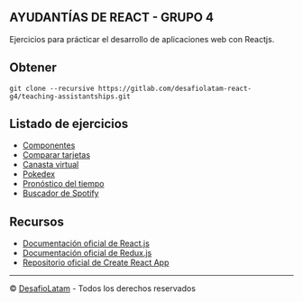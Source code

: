 AYUDANTÍAS DE REACT - GRUPO 4
---
Ejercicios para prácticar el desarrollo de aplicaciones web con Reactjs.

## Obtener
```
git clone --recursive https://gitlab.com/desafiolatam-react-g4/teaching-assistantships.git
```

## Listado de ejercicios
- [Componentes](https://gitlab.com/desafiolatam-react-g4/1.components)
- [Comparar tarjetas](https://gitlab.com/desafiolatam-react-g4/2.compare-cards)
- [Canasta virtual](https://gitlab.com/desafiolatam-react-g4/3.virtual-basket)
- [Pokedex](https://gitlab.com/desafiolatam-react-g4/4.pokedex)
- [Pronóstico del tiempo](https://gitlab.com/desafiolatam-react-g4/5.weather-forecast)
- [Buscador de Spotify](https://gitlab.com/desafiolatam-react-g4/6.spotify-search)

## Recursos
- [Documentación oficial de React.js](https://reactjs.org/docs)
- [Documentación oficial de Redux.js](https://redux.js.org/)
- [Repositorio oficial de Create React App](https://github.com/facebook/create-react-app)

***
© [DesafioLatam](https://desafiolatam.com) - Todos los derechos reservados
